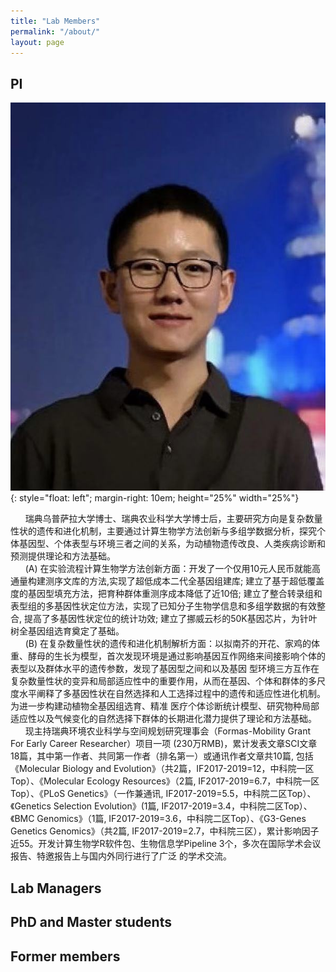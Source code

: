 ```yaml
---
title: "Lab Members"
permalink: "/about/"
layout: page
---
```


## PI
![Test](/assets/Yanjun.jpeg){: style="float: left"; margin-right: 10em; height="25%" width="25%"} 

&nbsp;&nbsp;&nbsp;&nbsp;&nbsp;&nbsp;瑞典乌普萨拉大学博士、瑞典农业科学大学博士后，主要研究方向是复杂数量性状的遗传和进化机制，主要通过计算生物学方法创新与多组学数据分析，探究个体基因型、个体表型与环境三者之间的关系，为动植物遗传改良、人类疾病诊断和预测提供理论和方法基础。\
&nbsp;&nbsp;&nbsp;&nbsp;&nbsp;&nbsp;(A) 在实验流程计算生物学方法创新方面：开发了一个仅用10元人民币就能高通量构建测序文库的方法,实现了超低成本二代全基因组建库; 建立了基于超低覆盖度的基因型填充方法，把育种群体重测序成本降低了近10倍; 建立了整合转录组和表型组的多基因性状定位方法，实现了已知分子生物学信息和多组学数据的有效整合, 提高了多基因性状定位的统计功效; 建立了挪威云杉的50K基因芯片，为针叶树全基因组选育奠定了基础。\
&nbsp;&nbsp;&nbsp;&nbsp;&nbsp;&nbsp;(B) 在复杂数量性状的遗传和进化机制解析方面：以拟南芥的开花、家鸡的体重、酵母的生长为模型，首次发现环境是通过影响基因互作网络来间接影响个体的表型以及群体水平的遗传参数，发现了基因型之间和以及基因
型环境三方互作在复杂数量性状的变异和局部适应性中的重要作用，从而在基因、个体和群体的多尺度水平阐释了多基因性状在自然选择和人工选择过程中的遗传和适应性进化机制。为进一步构建动植物全基因组选育、精准
医疗个体诊断统计模型、研究物种局部适应性以及气候变化的自然选择下群体的长期进化潜力提供了理论和方法基础。\
&nbsp;&nbsp;&nbsp;&nbsp;&nbsp;&nbsp;现主持瑞典环境农业科学与空间规划研究理事会（Formas-Mobility Grant For Early Career Researcher）项目一项 (230万RMB)，累计发表文章SCI文章18篇，其中第一作者、共同第一作者（排名第一）或通讯作者文章共10篇, 包括 《Molecular Biology and Evolution》（共2篇，IF2017-2019=12，中科院一区Top）、《Molecular Ecology Resources》（2篇, IF2017-2019=6.7，中科院一区Top）、《PLoS Genetics》（一作兼通讯, IF2017-2019=5.5，中科院二区Top）、《Genetics Selection Evolution》(1篇, IF2017-2019=3.4，中科院二区Top）、《BMC Genomics》（1篇, IF2017-2019=3.6，中科院二区Top）、《G3-Genes Genetics Genomics》（共2篇, IF2017-2019=2.7，中科院三区），累计影响因子近55。开发计算生物学R软件包、生物信息学Pipeline 3个，多次在国际学术会议报告、特邀报告上与国内外同行进行了广泛
的学术交流。


## Lab Managers 

## PhD and Master students

## Former members
